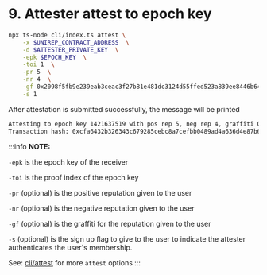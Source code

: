 # 9. Attester attest to epoch key

```bash
npx ts-node cli/index.ts attest \
    -x $UNIREP_CONTRACT_ADDRESS  \
    -d $ATTESTER_PRIVATE_KEY  \
    -epk $EPOCH_KEY  \
    -toi 1  \
    -pr 5  \
    -nr 4  \
    -gf 0x2098f5fb9e239eab3ceac3f27b81e481dc3124d55ffed523a839ee8446b64864  \
    -s 1
```

After attestation is submitted successfully, the message will be printed

```bash
Attesting to epoch key 1421637519 with pos rep 5, neg rep 4, graffiti 0x2098f5fb9e239eab3ceac3f27b81e481dc3124d55ffed523a839ee8446b64864 and sign up flag 1
Transaction hash: 0xcfa6432b326343c679285cebc8a7cefbb0489ad4a636d4e87b649d27892bd9f5h
```

:::info
**NOTE:**&#x20;

`-epk` is the epoch key of the receiver

`-toi` is the proof index of the epoch key

`-pr` (optional) is the positive reputation given to the user

`-nr` (optional) is the negative reputation given to the user

`-gf` (optional) is the graffiti for the reputation given to the user

`-s` (optional) is the sign up flag to give to the user to indicate the attester authenticates the user's membership.

See: [cli/attest](../../cli/attestation.md) for more `attest` options
:::
